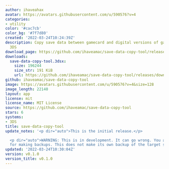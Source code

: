 ```yaml
---
author: ihaveahax
avatar: https://avatars.githubusercontent.com/u/590576?v=4
categories:
- utility
color: '#cac7cb'
color_bg: '#7f7d80'
created: '2022-03-24T10:24:39Z'
description: Copy save data between gamecard and digital versions of games on Nintendo
  3DS
download_page: https://github.com/ihaveamac/save-data-copy-tool/releases
downloads:
  save-data-copy-tool.3dsx:
    size: 196244
    size_str: 191 KiB
    url: https://github.com/ihaveamac/save-data-copy-tool/releases/download/v0.1.0/save-data-copy-tool.3dsx
github: ihaveamac/save-data-copy-tool
image: https://avatars.githubusercontent.com/u/590576?v=4&size=128
image_length: 22140
layout: app
license: mit
license_name: MIT License
source: https://github.com/ihaveamac/save-data-copy-tool
stars: 6
systems:
- 3DS
title: save-data-copy-tool
update_notes: '<p dir="auto">This is the initial release.</p>

  <p dir="auto">WARNING: This is in development. It can go wrong. You are responsible
  for making backups. This does not make its own backup of the target save currently.</p>'
updated: '2022-03-24T10:30:04Z'
version: v0.1.0
version_title: v0.1.0
---
```

